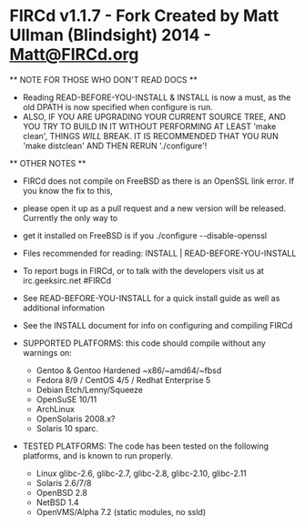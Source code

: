 FIRCd v1.1.7 - Fork Created by Matt Ullman (Blindsight)  2014 - Matt@FIRCd.org
===========================================================================

** NOTE FOR THOSE WHO DON'T READ DOCS **

- Reading READ-BEFORE-YOU-INSTALL & INSTALL is now a must, as the old DPATH is now specified when configure is run.
- ALSO, IF YOU ARE UPGRADING YOUR CURRENT SOURCE TREE, AND YOU TRY TO BUILD IN IT WITHOUT PERFORMING AT LEAST 'make clean', THINGS _WILL_ BREAK.  IT IS RECOMMENDED THAT YOU RUN 'make distclean' AND THEN RERUN './configure'!

** OTHER NOTES **

- FIRCd does not compile on FreeBSD as there is an OpenSSL link error. If you know the fix to this,
- please open it up as a pull request and a new version will be released. Currently the only way to
- get it installed on FreeBSD is if you ./configure --disable-openssl

- Files recommended for reading: INSTALL | READ-BEFORE-YOU-INSTALL

- To report bugs in FIRCd, or to talk with the developers visit us at irc.geeksirc.net #FIRCd

- See READ-BEFORE-YOU-INSTALL for a quick install guide as well as additional information

- See the INSTALL document for info on configuring and compiling FIRCd

- SUPPORTED PLATFORMS: this code should compile without any warnings on:
    - Gentoo & Gentoo Hardened ~x86/~amd64/~fbsd
    - Fedora 8/9 / CentOS 4/5 / Redhat Enterprise 5
    - Debian Etch/Lenny/Squeeze
    - OpenSuSE 10/11
    - ArchLinux
    - OpenSolaris 2008.x?
    - Solaris 10 sparc.

- TESTED PLATFORMS:  The code has been tested on the following platforms, and is known to run properly.
    - Linux glibc-2.6, glibc-2.7, glibc-2.8, glibc-2.10, glibc-2.11
    - Solaris 2.6/7/8
    - OpenBSD 2.8
    - NetBSD 1.4
    - OpenVMS/Alpha 7.2 (static modules, no ssld)
